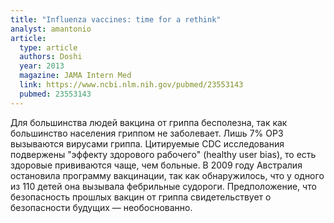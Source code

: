 ```yaml
---
title: "Influenza vaccines: time for a rethink"
analyst: amantonio
article:
  type: article
  authors: Doshi
  year: 2013
  magazine: JAMA Intern Med
  link: https://www.ncbi.nlm.nih.gov/pubmed/23553143
  pubmed: 23553143
---
```


Для большинства людей вакцина от гриппа бесполезна, так как большинство населения гриппом не заболевает. Лишь 7% ОРЗ вызываются вирусами гриппа.
Цитируемые CDC исследования подвержены "эффекту здорового рабочего" (healthy user bias), то есть здоровые прививаются чаще, чем больные.
В 2009 году Австралия остановила программу вакцинации, так как обнаружилось, что у одного из 110 детей она вызывала фебрильные судороги. Предположение, что безопасность прошлых вакцин от гриппа свидетельствует о безопасности будущих — необоснованно.
